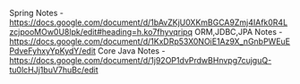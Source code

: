 Spring Notes - https://docs.google.com/document/d/1bAvZKjU0XKmBGCA9Zmj4IAfk0R4LzcjpooMOw0U8lpk/edit#heading=h.ko7fhyvqripq
ORM,JDBC,JPA Notes - https://docs.google.com/document/d/1KxDRp53X0NOiE1Az9X_nGnbPWEuEPdveFyhxyYpKydY/edit
Core Java Notes - https://docs.google.com/document/d/1j92OP1dvPrdwBHnvpg7cujguQ-tu0lcHJj1buV7huBc/edit
